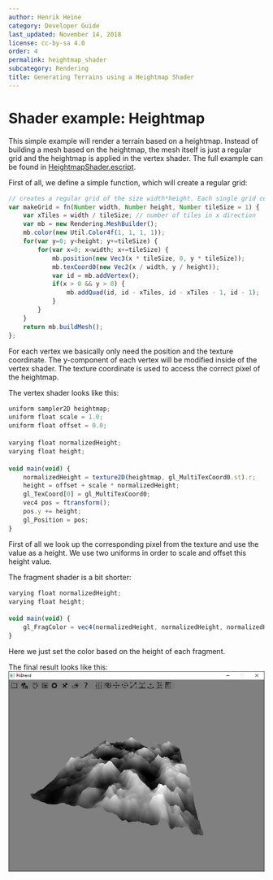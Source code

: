 ```yaml
---
author: Henrik Heine
category: Developer Guide
last_updated: November 14, 2018
license: cc-by-sa 4.0
order: 4
permalink: heightmap_shader
subcategory: Rendering
title: Generating Terrains using a Heightmap Shader
---
```

<!------------------------------------------------------------------------------------------------
This work is licensed under the Creative Commons Attribution-ShareAlike 4.0 International License.
 To view a copy of this license, visit http://creativecommons.org/licenses/by-sa/4.0/.
 Author: Henrik Heine (hheine@mail.uni-paderborn.de)
 PADrend Version 1.0.0
------------------------------------------------------------------------------------------------->


# Shader example: Heightmap
This simple example will render a terrain based on a heightmap. Instead of building a mesh based on the heightmap, the mesh itself is just a regular grid and the heightmap is applied in the vertex shader.
The full example can be found in [HeightmapShader.escript](./HeightmapShader.escript).

First of all, we define a simple function, which will create a regular grid:

<!---INCLUDE src=HeightmapShader.escript, start=18, end=34--->
<!---BEGINN_CODESECTION--->
<!---Automaticly generated section. Do not edit!!!--->
```js
// creates a regular grid of the size width*height. Each single grid cell has a size of tileSize*tileSize
var makeGrid = fn(Number width, Number height, Number tileSize = 1) {
    var xTiles = width / tileSize; // number of tiles in x direction
    var mb = new Rendering.MeshBuilder();
    mb.color(new Util.Color4f(1, 1, 1, 1));
    for(var y=0; y<height; y+=tileSize) {
        for(var x=0; x<width; x+=tileSize) {
            mb.position(new Vec3(x * tileSize, 0, y * tileSize));
            mb.texCoord0(new Vec2(x / width, y / height));
            var id = mb.addVertex();
            if(x > 0 && y > 0) {
                mb.addQuad(id, id - xTiles, id - xTiles - 1, id - 1);
            }
        }
    }
    return mb.buildMesh();
};
```
<!---END_CODESECTION--->

For each vertex we basically only need the position and the texture coordinate. The y-component of each vertex will be modified inside of the vertex shader. The texture coordinate is used to access the correct pixel of the heightmap.

The vertex shader looks like this:

<!---INCLUDE src=HeightmapShader.escript, start=47, end=61--->
<!---BEGINN_CODESECTION--->
<!---Automaticly generated section. Do not edit!!!--->
```js
uniform sampler2D heightmap;
uniform float scale = 1.0;
uniform float offset = 0.0;

varying float normalizedHeight;
varying float height;

void main(void) {
    normalizedHeight = texture2D(heightmap, gl_MultiTexCoord0.st).r;
    height = offset + scale * normalizedHeight;
    gl_TexCoord[0] = gl_MultiTexCoord0;
    vec4 pos = ftransform();
    pos.y += height;
    gl_Position = pos;
}
```
<!---END_CODESECTION--->

First of all we look up the corresponding pixel from the texture and use the value as a height. We use two uniforms in order to scale and offset this height value.

The fragment shader is a bit shorter:

<!---INCLUDE src=HeightmapShader.escript, start=64, end=69--->
<!---BEGINN_CODESECTION--->
<!---Automaticly generated section. Do not edit!!!--->
```js
varying float normalizedHeight;
varying float height;

void main(void) {
    gl_FragColor = vec4(normalizedHeight, normalizedHeight, normalizedHeight, 1);
}
```
<!---END_CODESECTION--->

Here we just set the color based on the height of each fragment.

The final result looks like this:
![Heightmap](Heightmap.jpg)






